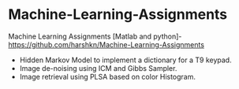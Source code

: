 # Machine-Learning-Assignments

Machine Learning Assignments [Matlab and python]- https://github.com/harshkn/Machine-Learning-Assignments
- Hidden Markov Model to implement a dictionary for a T9 keypad.
- Image de-noising using ICM and Gibbs Sampler.
- Image retrieval using PLSA based on color Histogram.
